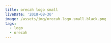 ```yaml
---
title: orecah logo small
liveDate: '2018-08-30'
image: /assets/img/orecah.logo.small.black.png
tags:
  - logo
  - orecah
---
```


